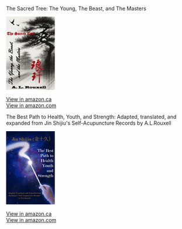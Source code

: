 The Sacred Tree: The Young, The Beast, and The Masters 

![Tree image](/images/Tree-small.jpg)

[View in amazon.ca](https://www.amazon.ca/dp/B0DYGK9GJJ)      
[View in amazon.com](https://www.amazon.com/dp/B0DYGK9GJJ)

The Best Path to Health, Youth, and Strength: Adapted, translated, and expanded from Jin Shijiu's Self-Acupuncture Records by A.L.Rouxell

<a href="https://www.amazon.ca/dp/B0F5X48R3S">
  <img src="/images/The Best Path-small.jpg" alt="The Best Path image" style="height: 200px; "/>
</a>
 
[View in amazon.ca](https://www.amazon.ca/dp/B0F5X48R3S)    
[View in amazon.com](https://www.amazon.com/dp/B0F5X48R3S)
